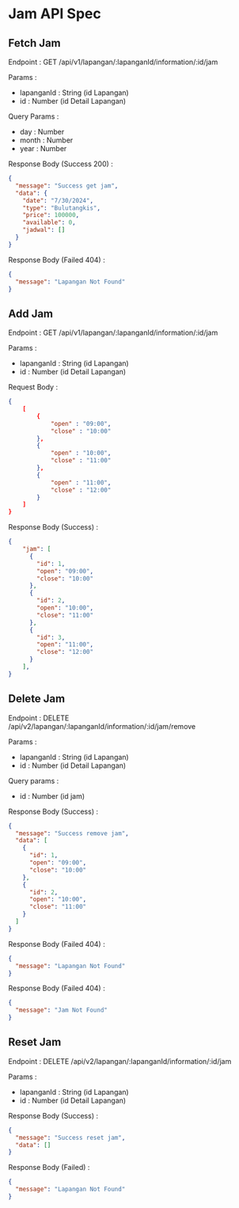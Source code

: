 # Jam API Spec

## Fetch Jam

Endpoint : GET /api/v1/lapangan/:lapanganId/information/:id/jam

Params :

- lapanganId : String (id Lapangan)
- id : Number (id Detail Lapangan)

Query Params :

- day : Number
- month : Number
- year : Number

Response Body (Success 200) :

```json
{
  "message": "Success get jam",
  "data": {
    "date": "7/30/2024",
    "type": "Bulutangkis",
    "price": 100000,
    "available": 0,
    "jadwal": []
  }
}
```

Response Body (Failed 404) :

```json
{
  "message": "Lapangan Not Found"
}
```

## Add Jam

Endpoint : GET /api/v1/lapangan/:lapanganId/information/:id/jam

Params :

- lapanganId : String (id Lapangan)
- id : Number (id Detail Lapangan)

Request Body :

```json
{
    [
        {
            "open" : "09:00",
            "close" : "10:00"
        },
        {
            "open" : "10:00",
            "close" : "11:00"
        },
        {
            "open" : "11:00",
            "close" : "12:00"
        }
    ]
}
```

Response Body (Success) :

```json
{
    "jam": [
      {
        "id": 1,
        "open": "09:00",
        "close": "10:00"
      },
      {
        "id": 2,
        "open": "10:00",
        "close": "11:00"
      },
      {
        "id": 3,
        "open": "11:00",
        "close": "12:00"
      }
    ],
}
```

## Delete Jam

Endpoint : DELETE /api/v2/lapangan/:lapanganId/information/:id/jam/remove

Params :

- lapanganId : String (id Lapangan)
- id : Number (id Detail Lapangan)

Query params : 
- id : Number (id jam)

Response Body (Success) :

```json
{
  "message": "Success remove jam",
  "data": [
    {
      "id": 1,
      "open": "09:00",
      "close": "10:00"
    },
    {
      "id": 2,
      "open": "10:00",
      "close": "11:00"
    }
  ]
}
```

Response Body (Failed 404) :

```json
{
  "message": "Lapangan Not Found"
}
```

Response Body (Failed 404) :

```json
{
  "message": "Jam Not Found"
}
```

## Reset Jam

Endpoint : DELETE /api/v2/lapangan/:lapanganId/information/:id/jam

Params :

- lapanganId : String (id Lapangan)
- id : Number (id Detail Lapangan)

Response Body (Success) :

```json
{
  "message": "Success reset jam",
  "data": []
}
```

Response Body (Failed) :

```json
{
  "message": "Lapangan Not Found"
}
```
